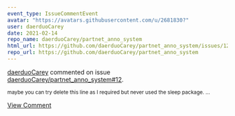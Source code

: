 ```yaml
---
event_type: IssueCommentEvent
avatar: "https://avatars.githubusercontent.com/u/2681830?"
user: daerduoCarey
date: 2021-02-14
repo_name: daerduoCarey/partnet_anno_system
html_url: https://github.com/daerduoCarey/partnet_anno_system/issues/12
repo_url: https://github.com/daerduoCarey/partnet_anno_system
---
```


<a href='https://github.com/daerduoCarey' target='_blank'>daerduoCarey</a> commented on issue <a href='https://github.com/daerduoCarey/partnet_anno_system/issues/12' target='_blank'>daerduoCarey/partnet_anno_system#12</a>.

<small>maybe you can try delete this line as I required but never used the sleep package. ...</small>

<a href='https://github.com/daerduoCarey/partnet_anno_system/issues/12' target='_blank'>View Comment</a>